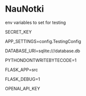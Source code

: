 # NauNotki
env variables to set for testing 

SECRET_KEY

APP_SETTINGS=config.TestingConfig

DATABASE_URI=sqlite:///database.db

PYTHONDONTWRITEBYTECODE=1

FLASK_APP=src

FLASK_DEBUG=1

OPENAI_API_KEY
